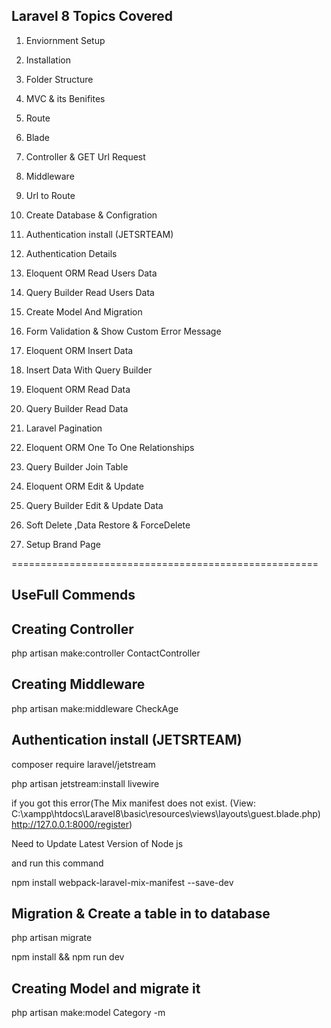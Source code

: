 Laravel 8 Topics Covered
------------------------

1. Enviornment Setup

2. Installation

3. Folder Structure

4. MVC & its Benifites

5. Route

6. Blade

7. Controller & GET Url Request

8. Middleware

9. Url to Route

10. Create Database & Configration

11. Authentication install (JETSRTEAM)

12. Authentication Details

13. Eloquent ORM Read Users Data

14. Query Builder Read Users Data

15. Create Model And Migration

16. Form Validation & Show Custom Error Message

17. Eloquent ORM Insert Data

18. Insert Data With Query Builder

19. Eloquent ORM Read Data

20. Query Builder Read Data

21. Laravel Pagination

22. Eloquent ORM One To One Relationships

23. Query Builder Join Table

24. Eloquent ORM Edit & Update

25. Query Builder Edit & Update Data

26. Soft Delete ,Data Restore & ForceDelete

27. Setup Brand Page






=====================================================

UseFull Commends
----------------
Creating Controller
-------------------
php artisan make:controller ContactController

Creating Middleware
-------------------
php artisan make:middleware CheckAge

Authentication install (JETSRTEAM)
----------------------------------
composer require laravel/jetstream

php artisan jetstream:install livewire 

if you got this error(The Mix manifest does not exist. (View: C:\xampp\htdocs\Laravel8\basic\resources\views\layouts\guest.blade.php) http://127.0.0.1:8000/register)

Need to Update Latest Version of Node js

and run this command

npm install webpack-laravel-mix-manifest --save-dev


Migration & Create a table in to database
-----------------------------------------
php artisan migrate

npm install && npm run dev

Creating Model and migrate it
-----------------------------
php artisan make:model Category -m








